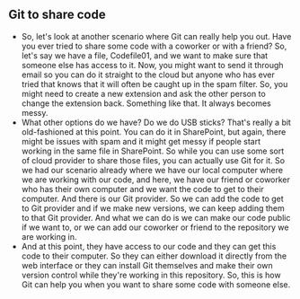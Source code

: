 ## Git to share code

- So, let's look at another scenario where Git can really help you out. Have you ever tried to share some code with a coworker or with a friend? So, let's say we have a file, Codefile01, and we want to make sure that someone else has access to it. Now, you might want to send it through email so you can do it straight to the cloud but anyone who has ever tried that knows that it will often be caught up in the spam filter. So, you might need to create a new extension and ask the other person to change the extension back. Something like that. It always becomes messy.
- What other options do we have? Do we do USB sticks? That's really a bit old-fashioned at this point. You can do it in SharePoint, but again, there might be issues with spam and it might get messy if people start working in the same file in SharePoint. So while you can use some sort of cloud provider to share those files, you can actually use Git for it. So we had our scenario already where we have our local computer where we are working with our code, and here, we have our friend or coworker who has their own computer and we want the code to get to their computer. And there is our Git provider. So we can add the code to get to Git provider and if we make new versions, we can keep adding them to that Git provider. And what we can do is we can make our code public if we want to, or we can add our coworker or friend to the repository we are working in.
- And at this point, they have access to our code and they can get this code to their computer. So they can either download it directly from the web interface or they can install Git themselves and make their own version control while they're working in this repository. So, this is how Git can help you when you want to share some code with someone else.
